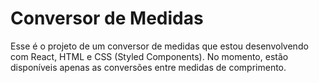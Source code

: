 # Conversor de Medidas

Esse é o projeto de um conversor de medidas que estou desenvolvendo com React, HTML e CSS (Styled Components). No momento, estão disponíveis apenas as conversões entre medidas de comprimento.
